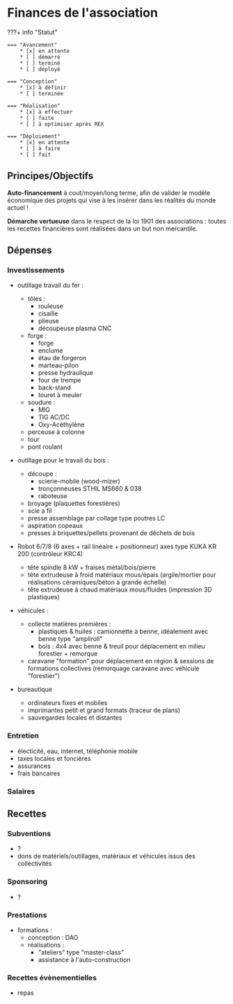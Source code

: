 # Finances de l'association

???+ info "Statut"

    === "Avancement"
        * [x] en attente
        * [ ] démarré
        * [ ] terminé
        * [ ] déployé

    === "Conception"
        * [x] à définir
        * [ ] terminée

    === "Réalisation"
        * [x] à effectuer
        * [ ] faite
        * [ ] à optimiser après REX

    === "Déploiement"
        * [x] en attente
        * [ ] à faire
        * [ ] fait



## Principes/Objectifs

**Auto-financement** à cout/moyen/long terme, afin de valider le modèle économique des projets qui vise à les insérer dans les réalités du monde actuel !

**Démarche vertueuse** dans le respect de la loi 1901 des associations : toutes les recettes financières sont réalisées dans un but non mercantile.

## Dépenses


### Investissements

- outillage travail du fer :
    - tôles :
        - rouleuse
        - cisaille
        - plieuse 
        - découpeuse plasma CNC 
    - forge :
        - forge
        - enclume
        - étau de forgeron
        - marteau-pilon
        - presse hydraulique
        - four de trempe
        - back-stand
        - touret à meuler
    - soudure :
        - MIG 
        - TIG AC/DC 
        - Oxy-Acéthylène  
    - perceuse à colonne
    - tour
    - pont roulant    

- outillage pour le travail du bois :
    - découpe :
        - scierie-mobile (wood-mizer)
        - tronçonneuses STHIL MS660 & 038
        - raboteuse
    - broyage (plaquettes forestières)
    - scie a fil
    - presse assemblage par collage type poutres LC 
    - aspiration copeaux
    - presses à briquettes/pellets provenant de déchets de bois

- Robot 6/7/8 (6 axes + rail linéaire + positionneur) axes type KUKA KR 200 (contrôleur KRC4)
    - tête spindle 8 kW + fraises métal/bois/pierre
    - tête extrudeuse à froid matériaux mous/épais (argile/mortier pour réalisations céramiques/béton à grande échelle)
    - tête extrudeuse à chaud matériaux mous/fluides (impression 3D plastiques)


- véhicules : 
    - collecte matières premières :
        - plastiques & huiles : camionnette à benne, idéalement avec benne type "ampliroll"
        - bois  : 4x4 avec benne & treuil pour déplacement en milieu forestier + remorque
    - caravane "formation" pour déplacement en région & sessions de formations collectives (remorquage caravane avec véhicule "forestier")
        
- bureautique
    - ordinateurs fixes et mobiles
    - imprimantes petit et grand formats (traceur de plans)
    - sauvegardes locales et distantes

### Entretien

- électicité, eau, internet, téléphonie mobile 
- taxes locales et foncières
- assurances
- frais bancaires


### Salaires



## Recettes 



### Subventions

- ?
- dons de matériels/outillages, matériaux et véhicules issus des collectivités


### Sponsoring

- ?

### Prestations

- formations :
    - conception : DAO 
    - réalisations : 
        - "ateliers" type "master-class"
        - assistance à l'auto-construction

### Recettes évènementielles

- repas 



